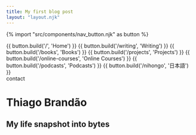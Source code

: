 ```yaml
---
title: My first blog post
layout: "layout.njk"
---
```


{% import "src/components/nav_button.njk" as button %}

<nav>
  {{ button.build('/', 'Home') }}
  {{ button.build('/writing', 'Writing') }}
  {{ button.build('/books', 'Books') }}
  {{ button.build('/projects', 'Projects') }}
  {{ button.build('/online-courses', 'Online Courses') }}
  {{ button.build('/podcasts', 'Podcasts') }}
  {{ button.build('/nihongo', '日本語') }}
</nav>
<aside>
  <span>contact</span>
</aside>
<main>
  <h1>Thiago Brandão</h1>
  <h2>My life snapshot into bytes</h2>
</main>
<footer>

</footer>

<!-- <div>
  {{ title }} <p><a href="https://google.com">a link</a></p>
</div> -->

<!-- {% import "src/components/button.njk"  as button %} -->

<!-- {{ button.build('http://google.com', 'Google') }} -->

<!-- ```js/1,3-5
function myFunction() {
  // …
  return true;
}
``` -->
